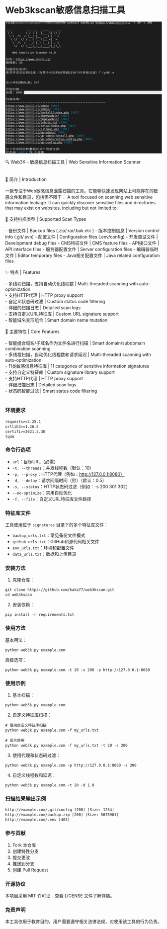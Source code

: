 # Web3kscan敏感信息扫描工具

![image](https://raw.githubusercontent.com/kaka77/web3kscan/refs/heads/main/img/example.jpg)

🔍 Web3K - 敏感信息扫描工具 | Web Sensitive Information Scanner

<br>
📝 简介 | Introduction
<br>
<br>
一款专注于Web敏感信息泄露扫描的工具。它能够快速发现网站上可能存在的敏感文件和目录，包括但不限于：
A tool focused on scanning web sensitive information leakage. It can quickly discover sensitive files and directories that may exist on websites, including but not limited to:
<br>
<br>
📂 支持扫描类型 | Supported Scan Types
<br>
<br>
- 备份文件 | Backup files (.zip/.rar/.bak etc.)
- 版本控制信息 | Version control info (.git/.svn)
- 配置文件 | Configuration files (.env/config)
- 开发调试文件 | Development debug files
- CMS特征文件 | CMS feature files
- API接口文件 | API interface files
- 服务器配置文件 | Server configuration files
- 编辑器临时文件 | Editor temporary files
- Java相关配置文件 | Java related configuration files
<br>
<br>
✨ 特点 | Features
<br>
<br>
- 多线程扫描，支持自动优化线程数 | Multi-threaded scanning with auto-optimization
<br>
- 支持HTTP代理 | HTTP proxy support
<br>
- 自定义状态码过滤 | Custom status code filtering
<br>
- 详细的扫描日志 | Detailed scan logs
<br>
- 支持自定义URL特征库 | Custom URL signature support
<br>
- 智能域名变形组合 | Smart domain name mutation
<br>
<br>
🚀 主要特性 | Core Features
<br>
<br>
- 智能组合域名/子域名作为文件名进行扫描 | Smart domain/subdomain combination scanning
<br>
- 多线程扫描，自动优化线程数和请求延迟 | Multi-threaded scanning with auto-optimization
<br>
- 11类敏感信息特征库 | 11 categories of sensitive information signatures
<br>
- 支持自定义特征库 | Custom signature library support
<br>
- 支持HTTP代理 | HTTP proxy support
<br>
- 详细扫描日志 | Detailed scan logs
<br>
- 状态码智能过滤 | Smart status code filtering
<br>
<br>

### 环境要求

```
requests>=2.25.1
urllib3>=1.26.5
certifi>=2021.5.30
tqdm
```


### 命令行选项

- `url`：目标URL（必需）
- `-t, --threads`：并发线程数（默认：10）
- `-p, --proxy`：HTTP代理（例如：http://127.0.0.1:8080）
- `-d, --delay`：请求间隔时间（秒）（默认：0.5）
- `-s, --status`：HTTP状态码过滤（例如：-s 200 301 302）
- `--no-optimize`：禁用自动优化
- `-f, --file`：自定义URL特征库文件路径

### 特征库文件

工具使用位于 `signatures` 目录下的多个特征库文件：

- `backup_urls.txt`：常见备份文件模式
- `github_urls.txt`：GitHub和源代码相关文件
- `env_urls.txt`：环境和配置文件
- `data_urls.txt`：数据和上传目录

### 安装方法

1. 克隆仓库：

```
git clone https://github.com/kaka77/web3kscan.git
cd web3kscan
```

2. 安装依赖：

```
pip install -r requirements.txt
```

### 使用方法

基本用法：

```
python web3k.py example.com
```

高级选项：

```
python web3k.py example.com -t 20 -s 200 -p http://127.0.0.1:8080
```

### 使用示例

1. 基本扫描：
```
python web3k.py example.com
```

2. 自定义特征库扫描：
```
# 使用自定义特征库扫描
python web3k.py example.com -f my_urls.txt

# 组合使用
python web3k.py example.com -f my_urls.txt -t 20 -s 200

```

3. 使用代理和状态码过滤：
```
python web3k.py example.com -p http://127.0.0.1:8080 -s 200
```

4. 自定义线程数和延迟：
```
python web3k.py example.com -t 20 -d 1.0
```

### 扫描结果输出示例

```
http://example.com/.git/config [200] [Size: 1234]
http://example.com/backup.zip [200] [Size: 5678901]
http://example.com/.env [403]
```

### 参与贡献

1. Fork 本仓库
2. 创建特性分支
3. 提交更改
4. 推送到分支
5. 创建 Pull Request

### 开源协议

本项目采用 MIT 许可证 - 查看 LICENSE 文件了解详情。

### 免责声明

本工具仅用于教育目的。用户需要遵守相关法律法规，对使用该工具的行为负责。
